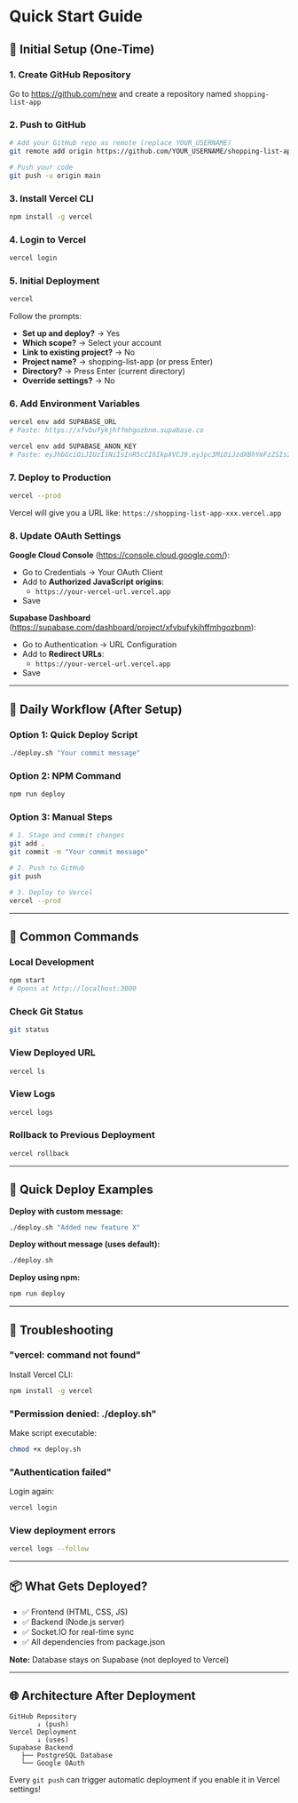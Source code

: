 # Quick Start Guide

## 🚀 Initial Setup (One-Time)

### 1. Create GitHub Repository
Go to https://github.com/new and create a repository named `shopping-list-app`

### 2. Push to GitHub
```bash
# Add your GitHub repo as remote (replace YOUR_USERNAME)
git remote add origin https://github.com/YOUR_USERNAME/shopping-list-app.git

# Push your code
git push -u origin main
```

### 3. Install Vercel CLI
```bash
npm install -g vercel
```

### 4. Login to Vercel
```bash
vercel login
```

### 5. Initial Deployment
```bash
vercel
```

Follow the prompts:
- **Set up and deploy?** → Yes
- **Which scope?** → Select your account
- **Link to existing project?** → No
- **Project name?** → shopping-list-app (or press Enter)
- **Directory?** → Press Enter (current directory)
- **Override settings?** → No

### 6. Add Environment Variables
```bash
vercel env add SUPABASE_URL
# Paste: https://xfvbufykjhffmhgozbnm.supabase.co

vercel env add SUPABASE_ANON_KEY
# Paste: eyJhbGciOiJIUzI1NiIsInR5cCI6IkpXVCJ9.eyJpc3MiOiJzdXBhYmFzZSIsInJlZiI6InhmdmJ1ZnlramhmZm1oZ296Ym5tIiwicm9sZSI6ImFub24iLCJpYXQiOjE3NTk4NTQwMTksImV4cCI6MjA3NTQzMDAxOX0.g1IxCdU2FnjMCDs0Vtt-lvM0yzvunQplmZzBwVp1D6k
```

### 7. Deploy to Production
```bash
vercel --prod
```

Vercel will give you a URL like: `https://shopping-list-app-xxx.vercel.app`

### 8. Update OAuth Settings

**Google Cloud Console** (https://console.cloud.google.com/):
- Go to Credentials → Your OAuth Client
- Add to **Authorized JavaScript origins**:
  - `https://your-vercel-url.vercel.app`
- Save

**Supabase Dashboard** (https://supabase.com/dashboard/project/xfvbufykjhffmhgozbnm):
- Go to Authentication → URL Configuration
- Add to **Redirect URLs**:
  - `https://your-vercel-url.vercel.app`
- Save

---

## 🔄 Daily Workflow (After Setup)

### Option 1: Quick Deploy Script
```bash
./deploy.sh "Your commit message"
```

### Option 2: NPM Command
```bash
npm run deploy
```

### Option 3: Manual Steps
```bash
# 1. Stage and commit changes
git add .
git commit -m "Your commit message"

# 2. Push to GitHub
git push

# 3. Deploy to Vercel
vercel --prod
```

---

## 📝 Common Commands

### Local Development
```bash
npm start
# Opens at http://localhost:3000
```

### Check Git Status
```bash
git status
```

### View Deployed URL
```bash
vercel ls
```

### View Logs
```bash
vercel logs
```

### Rollback to Previous Deployment
```bash
vercel rollback
```

---

## 🎯 Quick Deploy Examples

**Deploy with custom message:**
```bash
./deploy.sh "Added new feature X"
```

**Deploy without message (uses default):**
```bash
./deploy.sh
```

**Deploy using npm:**
```bash
npm run deploy
```

---

## 🔧 Troubleshooting

### "vercel: command not found"
Install Vercel CLI:
```bash
npm install -g vercel
```

### "Permission denied: ./deploy.sh"
Make script executable:
```bash
chmod +x deploy.sh
```

### "Authentication failed"
Login again:
```bash
vercel login
```

### View deployment errors
```bash
vercel logs --follow
```

---

## 📦 What Gets Deployed?

- ✅ Frontend (HTML, CSS, JS)
- ✅ Backend (Node.js server)
- ✅ Socket.IO for real-time sync
- ✅ All dependencies from package.json

**Note:** Database stays on Supabase (not deployed to Vercel)

---

## 🌐 Architecture After Deployment

```
GitHub Repository
       ↓ (push)
Vercel Deployment
       ↓ (uses)
Supabase Backend
   ├── PostgreSQL Database
   └── Google OAuth
```

Every `git push` can trigger automatic deployment if you enable it in Vercel settings!
